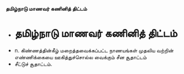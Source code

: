 **தமிழ்நாடு மாணவர் கணினித் திட்டம்**
- # தமிழ்நாடு மாணவர் கணினித் திட்டம்
- n. கிண்ணத்தின்கீழ் மறைத்தவைக்கப்பட்ட நாணயங்கள் முதலிய வற்றின் எண்ணிக்கையை ஊகித்துச்சொல்ல வைக்கும் சீன சூதாட்டம்
- சீட்டுச் சூதாட்டம்.


